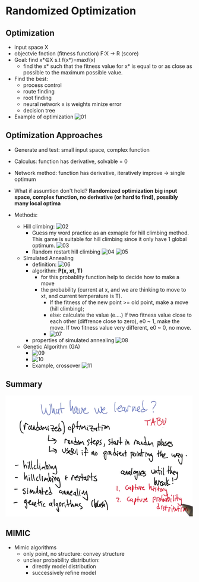 # Randomized Optimization

## Optimization
- input space X
- objectvie fnction (fitness function) F:X -> R (score)
- Goal: find x*∈X s.t f(x*)=maxf(x)
	- find the x* such that the fitness value for x* is equal to or as close as possible to the maximum possible value.
- Find the best:
	- process control
	- route finding
	- root finding
	- neural network x is weights minize error
	- decision tree
- Example of optimization
![01](https://raw.githubusercontent.com/suereey/ML7641_Fall2021_StudyNotes/main/Screenshot/SL11/01.PNG)

## Optimization Approaches
- Generate and test: small input space, complex function
- Calculus: function has derivative, solvable = 0
- Network method: function has derivative, iteratively improve -> single optimum
- What if assumtion don't hold? **Randomized optimization**
	**big input space, complex function, no derivative (or hard to find), possibly many local optima**

- Methods:
    - Hill climbing:
        ![02](https://raw.githubusercontent.com/suereey/ML7641_Fall2021_StudyNotes/main/Screenshot/SL11/02.PNG)
        - Guess my word practice as an exmaple for hill climbing method. This game is suitable for hill climbing since it only have 1 global optimum.
            ![03](https://raw.githubusercontent.com/suereey/ML7641_Fall2021_StudyNotes/main/Screenshot/SL11/03.PNG)
        - Random restart hill climbing
            ![04](https://raw.githubusercontent.com/suereey/ML7641_Fall2021_StudyNotes/main/Screenshot/SL11/04.PNG)
            ![05](https://raw.githubusercontent.com/suereey/ML7641_Fall2021_StudyNotes/main/Screenshot/SL11/05.PNG)
    - Simulated Annealing
        - definition:
            ![06](https://raw.githubusercontent.com/suereey/ML7641_Fall2021_StudyNotes/main/Screenshot/SL11/06.PNG)
        - algorithm: **P(x, xt, T)**
            - for this probablity function help to decide how to make a move
            - the probability (current at x, and we are thinking to move to xt, and current temperature is T). 
                - If the fitness of the new point >= old point, make a move (hill climbing); 
                - else: calculate the value (e....) If two fitness value close to each other (diffrence close to zero), e0 ~ 1, make the move. If two fitness value very different, e0 ~ 0, no move.
                - ![07](https://raw.githubusercontent.com/suereey/ML7641_Fall2021_StudyNotes/main/Screenshot/SL11/07.PNG)
        - properties of simulated annealing
            ![08](https://raw.githubusercontent.com/suereey/ML7641_Fall2021_StudyNotes/main/Screenshot/SL11/08.PNG)
    - Genetic Algorithm (GA)
        - ![09](https://raw.githubusercontent.com/suereey/ML7641_Fall2021_StudyNotes/main/Screenshot/SL11/09.PNG)
        - ![10](https://raw.githubusercontent.com/suereey/ML7641_Fall2021_StudyNotes/main/Screenshot/SL11/10.PNG)
        - Example, crossover
            ![11](https://raw.githubusercontent.com/suereey/ML7641_Fall2021_StudyNotes/main/Screenshot/SL11/11.PNG)
## Summary
![12](https://raw.githubusercontent.com/suereey/ML7641_Fall2021_StudyNotes/main/Screenshot/SL11/12.PNG)

## MIMIC
- Mimic algorithms
    - only point, no structure: convey structure
    - unclear probability distribution: 
        - directly model distribution
        - successively refine model